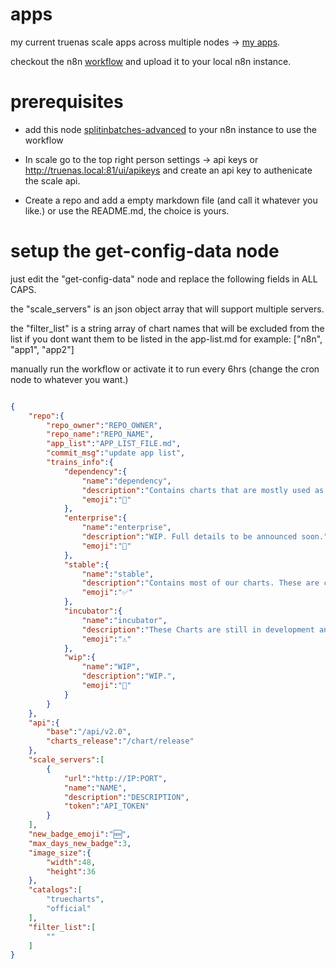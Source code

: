 # apps

my current truenas scale apps across multiple nodes -> [my apps](./my-apps.md).

checkout the n8n [workflow](./truenas_app_list_generator_template.json) and upload it to your local n8n instance.

# prerequisites

- add this node [splitinbatches-advanced](https://www.npmjs.com/package/n8n-nodes-splitinbatches-advanced) to your n8n instance to use the workflow

- In scale go to the top right person settings -> api keys or http://truenas.local:81/ui/apikeys and create an api key to authenicate the scale api.
- Create a repo and add a empty markdown file (and call it whatever you like.) or use the README.md, the choice is yours.

# setup the get-config-data node

just edit the "get-config-data" node and replace the following fields in ALL CAPS.

the "scale_servers" is an json object array that will support multiple servers.

the "filter_list" is a string array of chart names that will be excluded from the list if you dont want them to be listed in the app-list.md
for example: ["n8n", "app1", "app2"]

manually run the workflow or activate it to run every 6hrs (change the cron node to whatever you want.)

```json

{
    "repo":{
        "repo_owner":"REPO_OWNER",
        "repo_name":"REPO_NAME",
        "app_list":"APP_LIST_FILE.md",
        "commit_msg":"update app list",
        "trains_info":{
            "dependency":{
                "name":"dependency",
                "description":"Contains charts that are mostly used as dependencies.",
                "emoji":"🔨"
            },
            "enterprise":{
                "name":"enterprise",
                "description":"WIP. Full details to be announced soon.",
                "emoji":"👔"
            },
            "stable":{
                "name":"stable",
                "description":"Contains most of our charts. These are considered stable and working.",
                "emoji":"✅"
            },
            "incubator":{
                "name":"incubator",
                "description":"These Charts are still in development and/or are not considered to be of high-enough quality.",
                "emoji":"⚠️"
            },
            "wip":{
                "name":"WIP",
                "description":"WIP.",
                "emoji":"👷"
            }
        }
    },
    "api":{
        "base":"/api/v2.0",
        "charts_release":"/chart/release"
    },
    "scale_servers":[
        {
            "url":"http://IP:PORT",
            "name":"NAME",
            "description":"DESCRIPTION",
            "token":"API_TOKEN"
        }
    ],
    "new_badge_emoji":"🆕",
    "max_days_new_badge":3,
    "image_size":{
        "width":48,
        "height":36
    },
    "catalogs":[
        "truecharts",
        "official"
    ],
    "filter_list":[
        ""
    ]
}

```
